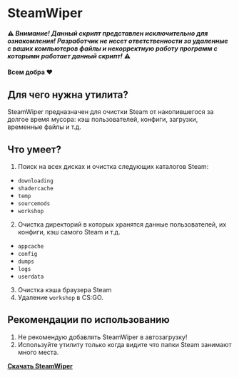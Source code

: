 # SteamWiper

#### :warning: *Внимание! Данный скрипт представлен исключительно для ознакомления! Разработчик не несет ответственности за удаленные с ваших компьютеров файлы и некорректную работу программ с которыми работает данный скрипт!* :warning:
#### Всем добра :heart: 


## Для чего нужна утилита?

SteamWiper предназначен для очистки Steam от накопившегося за долгое время мусора: кэш пользователей, конфиги, загрузки, временные файлы и т.д.

## Что умеет?

1. Поиск на всех дисках и очистка следующих каталогов Steam:  
  - `downloading`
  - `shadercache`
  - `temp`
  - `sourcemods`
  - `workshop`

2. Очистка директорий в которых хранятся данные пользователей, их конфиги, кэш самого Steam и т.д.
  - `appcache`
  - `config`
  - `dumps`
  - `logs`
  - `userdata`
3. Очистка кэша браузера Steam
4. Удаление `workshop` в CS:GO.


## Рекомендации по использованию 

1. Не рекомендую добавлять SteamWiper в автозагрузку!
2. Используйте утилиту только когда видите что папки Steam занимают много места.


**[Скачать SteamWiper](https://github.com/cor3jz/SteamWiper/releases)**